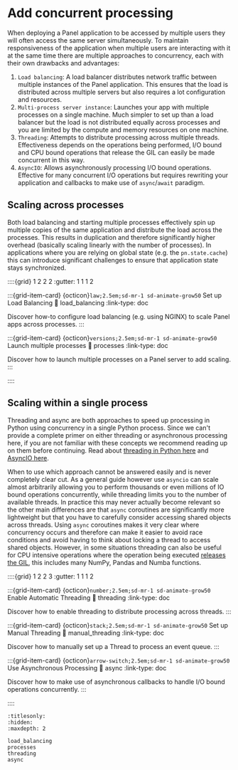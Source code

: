 # Add concurrent processing

When deploying a Panel application to be accessed by multiple users they will often access the same server simultaneously. To maintain responsiveness of the application when multiple users are interacting with it at the same time there are multiple approaches to concurrency, each with their own drawbacks and advantages:

1. `Load balancing`: A load balancer distributes network traffic between multiple instances of the Panel application. This ensures that the load is distributed across multiple servers but also requires a lot configuration and resources.
2. `Multi-process server instance`: Launches your app with multiple processes on a single machine. Much simpler to set up than a load balancer but the load is not distributed equally across processes and you are limited by the compute and memory resources on one machine.
2. `Threading`: Attempts to distribute processing across multiple threads. Effectiveness depends on the operations being performed, I/O bound and CPU bound operations that release the GIL can easily be made concurrent in this way.
3. `AsyncIO`: Allows asynchronously processing I/O bound operations. Effective for many concurrent I/O operations but requires rewriting your application and callbacks to make use of `async`/`await` paradigm.

## Scaling across processes

Both load balancing and starting multiple processes effectively spin up multiple copies of the same application and distribute the load across the processes. This results in duplication and therefore significantly higher overhead (basically scaling linearly with the number of processes). In applications where you are relying on global state (e.g. the `pn.state.cache`) this can introduce significant challenges to ensure that application state stays synchronized.

::::{grid} 1 2 2 2
:gutter: 1 1 1 2

:::{grid-item-card} {octicon}`law;2.5em;sd-mr-1 sd-animate-grow50` Set up Load Balancing
:link: load_balancing
:link-type: doc

Discover how-to configure load balancing (e.g. using NGINX) to scale Panel apps across processes.
:::

:::{grid-item-card} {octicon}`versions;2.5em;sd-mr-1 sd-animate-grow50` Launch multiple processes
:link: processes
:link-type: doc

Discover how to launch multiple processes on a Panel server to add scaling.
:::

::::

## Scaling within a single process

Threading and async are both approaches to speed up processing in Python using concurrency in a single Python process. Since we can't provide a complete primer on either threading or asynchronous processing here, if you are not familiar with these concepts we recommend reading up on them before continuing. Read about [threading in Python here](https://realpython.com/intro-to-python-threading/) and [AsyncIO here](https://realpython.com/async-io-python/).

When to use which approach cannot be answered easily and is never completely clear cut. As a general guide however use `asyncio` can scale almost arbitrarily allowing you to perform thousands or even millions of IO bound operations concurrently, while threading  limits you to the number of available threads. In practice this may never actually become relevant so the other main differences are that `async` coroutines are significantly more lightweight but that you have to carefully consider accessing shared objects across threads. Using `async` coroutines makes it very clear where concurrency occurs and therefore can make it easier to avoid race conditions and avoid having to think about locking a thread to access shared objects. However, in some situations threading can also be useful for CPU intensive operations where the operation being executed [releases the GIL](https://realpython.com/python-gil/), this includes many NumPy, Pandas and Numba functions.

::::{grid} 1 2 2 3
:gutter: 1 1 1 2

:::{grid-item-card} {octicon}`number;2.5em;sd-mr-1 sd-animate-grow50` Enable Automatic Threading
:link: threading
:link-type: doc

Discover how to enable threading to distribute processing across threads.
:::

:::{grid-item-card} {octicon}`stack;2.5em;sd-mr-1 sd-animate-grow50` Set up Manual Threading
:link: manual_threading
:link-type: doc

Discover how to manually set up a Thread to process an event queue.
:::

:::{grid-item-card} {octicon}`arrow-switch;2.5em;sd-mr-1 sd-animate-grow50` Use Asynchronous Processing
:link: async
:link-type: doc

Discover how to make use of asynchronous callbacks to handle I/O bound operations concurrently.
:::

::::

```{toctree}
:titlesonly:
:hidden:
:maxdepth: 2

load_balancing
processes
threading
async
```
